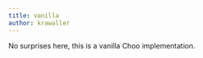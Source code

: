 ```yaml
---
title: vanilla
author: krawaller
---
```


No surprises here, this is a vanilla Choo implementation.

